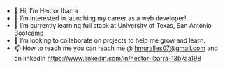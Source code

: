 - 👋 Hi, I’m Hector Ibarra
- 👀 I’m interested in launching my career as a web developer!
- 🌱 I’m currently learning full stack at University of Texas, San Antonio Bootcamp
- 💞️ I’m looking to collaborate on projects to help me grow and learn.
- 📫 How to reach me you can reach me @ hmuralles07@gmail.com and on linkedIn https://www.linkedin.com/in/hector-ibarra-13b7aa198
<!---
Hibarra29/Hibarra29 is a ✨ special ✨ repository because its `README.md` (this file) appears on your GitHub profile.
You can click the Preview link to take a look at your changes.
--->
